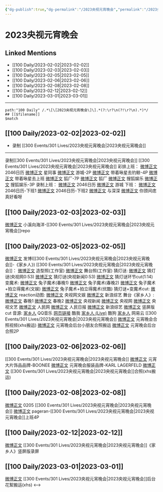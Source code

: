 ```yaml
---
{"dg-publish":true,"dg-permalink":"/2023央视元宵晚会","permalink":"/2023央视元宵晚会/","created":"2023-02-04T18:48:58.000+08:00","updated":"2023-04-10T16:11:45.477+08:00"}
---
```


# 2023央视元宵晚会

## Linked Mentions
- [[100 Daily/2023-02-02\|2023-02-02]]
- [[100 Daily/2023-02-03\|2023-02-03]]
- [[100 Daily/2023-02-05\|2023-02-05]]
- [[100 Daily/2023-02-06\|2023-02-06]]
- [[100 Daily/2023-02-08\|2023-02-08]]
- [[100 Daily/2023-02-12\|2023-02-12]]
- [[100 Daily/2023-03-01\|2023-03-01]]


---

```expander
path:"100 Daily" /.*\[\[2023央视元宵晚会\]\].*(?:\r?\n(?!\r?\n).*)*/
## [[$filename]]
$match
```
## [[100 Daily/2023-02-02\|2023-02-02]]
  - 录制 [[300 Events/301 Lives/2023央视元宵晚会\|2023央视元宵晚会]]
---
录制[[300 Events/301 Lives/2023央视元宵晚会\|2023央视元宵晚会]]
[[300 Events/301 Lives/2023央视元宵晚会\|2023央视元宵晚会]]
彩排上班：
[微博正文](https://m.weibo.cn/1308570033/4864732156397562) 2046日历
[微博正文](https://m.weibo.cn/7090942012/4864736376652442) 星同事
[微博正文](https://m.weibo.cn/1801743981/4864745091892387) 游城-2P
[微博正文](https://m.weibo.cn/3246571812/4864735302128876) 带着啾星去钓鲸-4P
[微博正文](https://m.weibo.cn/3246571812/4864740147596989) 带着啾星去上班
[微博正文](https://m.weibo.cn/6525010965/4864733230400773) 狐厂-7P
[微博正文](https://m.weibo.cn/6525010965/4864734686614997) 狐厂
[微博正文](https://m.weibo.cn/1843633441/4864735620895519) 搜狐娱乐
[微博正文](https://m.weibo.cn/1843633441/4864731766325580) 搜狐娱乐-3P
录制上班：
[微博正文](https://m.weibo.cn/1308570033/4864777472186374) 2046日历
[微博正文](https://m.weibo.cn/1801743981/4864780709661280) 游城
下班：
[微博正文](https://m.weibo.cn/1308570033/4864816337125536) 2046日历-下班1
[微博正文](https://m.weibo.cn/1308570033/4864816835206038) 2046日历-下班2
[微博正文](https://m.weibo.cn/7330448895/4864817410346778) 与深深
[微博正文](https://m.weibo.cn/7474443847/4864819981980397) 你颈间痣真好看呀

## [[100 Daily/2023-02-03\|2023-02-03]]
[微博正文](http://weibo.com/5700140249/MrgIxuIsz) 小溪向海洋-[[300 Events/301 Lives/2023央视元宵晚会\|2023央视元宵晚会]]repo
## [[100 Daily/2023-02-05\|2023-02-05]]
[微博正文](https://m.weibo.cn/1736988591/4865900634708420) 发博([[300 Events/301 Lives/2023央视元宵晚会\|2023央视元宵晚会]]-《家乡人》)
[[300 Events/301 Lives/2023央视元宵晚会\|2023央视元宵晚会]]：
[微博正文](https://m.weibo.cn/7478855230/4865897150023362) 造型照(工作室)
[微博正文](https://m.weibo.cn/7478855230/4865901927075652) 舞台照(工作室)
猜灯谜:
[微博正文](https://m.weibo.cn/3266943013/4865890028355805) 猜灯谜(央视网0:53)
[微博正文](https://m.weibo.cn/2656274875/4865881244702213) 猜灯谜(央视新闻0:53)
[微博正文](https://m.weibo.cn/6466290670/4865888887512635) 猜灯谜环节cut(1:14)
变魔术:
[微博正文](https://m.weibo.cn/3506728370/4865882381360052) 兔子魔术(春晚1)
[微博正文](https://m.weibo.cn/3506728370/4865888098718062) 兔子魔术(春晚2)
[微博正文](https://m.weibo.cn/1371117067/4865882612571948) 兔子魔术+拍立得魔术(文娱)
[微博正文](https://m.weibo.cn/1642904381/4865906864555537) 兔子魔术+拍立得魔术(优酷)
猜灯谜+变魔术cut:
[微博正文](https://m.weibo.cn/1786590437/4865884123040954)
reaction动图:
[微博正文](https://m.weibo.cn/7735105675/4865887397744160) 央视网文娱
[微博正文](https://m.weibo.cn/1878335471/4865883242238275) 新浪综艺
舞台《家乡人》:
[微博正文](https://m.weibo.cn/3506728370/4865897049885781) 春晚1
[微博正文](https://m.weibo.cn/3506728370/4865900827644167) 春晚2
[微博正文](https://m.weibo.cn/2656274875/4865897463812460) 央视新闻
[微博正文](https://m.weibo.cn/3266943013/4865898772699242) 央视网
[微博正文](https://m.weibo.cn/2210168325/4865898110256040) 央视文艺
[微博正文](https://m.weibo.cn/2286908003/4865901952769240) 人民网
[微博正文](https://m.weibo.cn/2803301701/4865902082002815) 人民日报
[微博正文](https://m.weibo.cn/1878335471/4865897552681420) 新浪综艺
[微博正文](https://m.weibo.cn/5219918112/4865906910167058) 竖屏版cut
音源:
[家乡人](https://weibo.cn/sinaurl?u=https%3A%2F%2Fc.y.qq.com%2Fbase%2Ffcgi-bin%2Fu%3F__%3DfczhFNttcEvv) QQ音乐
[网页链接](https://weibo.cn/sinaurl?u=https%3A%2F%2Fm.kuwo.cn%2Fyinyue%2F261037095%3Ff%3Dip%26t%3Dsinawb) 酷我
[家乡人 (Live)](https://weibo.cn/sinaurl?u=https%3A%2F%2Ft4.kugou.com%2Fsong.html%3Fid%3D8e197adB8V2) 酷狗
[家乡人](https://weibo.cn/sinaurl?u=http%3A%2F%2Fmusic.163.com%2Fshare%2Fsina%2Fdirect%2F18%2F2020167641) 网易云
[[300 Events/301 Lives/2023央视元宵晚会\|2023央视元宵晚会]]
[微博正文](https://m.weibo.cn/1857196980/4865892708785577) 元宵晚会合照视频(xhs搬运)
[微博正文](https://m.weibo.cn/7495641082/4865900077388520) 元宵晚会后台小朋友合照搬运
[微博正文](https://m.weibo.cn/1901459883/4865922592147480) 元宵晚会后台合照2P

## [[100 Daily/2023-02-06\|2023-02-06]]
[[300 Events/301 Lives/2023央视元宵晚会\|2023央视元宵晚会]]
[微博正文](https://m.weibo.cn/7476756903/4865748529053984) 元宵大片饰品品牌-BOONEE
[微博正文](https://m.weibo.cn/2649395611/4866233830998915) 元宵晚会服装品牌-KARL LAGERFELD
[微博正文](https://m.weibo.cn/6083110602/4866090209380661) [[300 Events/301 Lives/2023央视元宵晚会\|2023央视元宵晚会]]合照(xhs搬运)
## [[100 Daily/2023-02-08\|2023-02-08]]
[微博正文](https://m.weibo.cn/1736988591/4865900634708420) 0205 [[300 Events/301 Lives/2023央视元宵晚会\|2023央视元宵晚会]]
[微博正文](https://m.weibo.cn/7633014126/4866661507662164) pageran-[[300 Events/301 Lives/2023央视元宵晚会\|2023央视元宵晚会]]上班4P
## [[100 Daily/2023-02-12\|2023-02-12]]
[微博正文](https://weibo.com/detail/4868448146169194) [[300 Events/301 Lives/2023央视元宵晚会\|2023央视元宵晚会]]《家乡人》竖屏版录屏 ​​​

## [[100 Daily/2023-03-01\|2023-03-01]]
[微博正文](https://weibo.com/7495641082/4874582207237191) [[300 Events/301 Lives/2023央视元宵晚会\|2023央视元宵晚会]]后台花絮搬运(xhs)
<-->